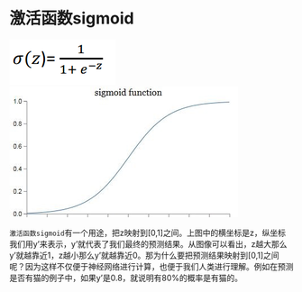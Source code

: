 <!--
 * @Author: tangdaoyong
 * @Date: 2021-06-22 15:54:17
 * @LastEditors: tangdaoyong
 * @LastEditTime: 2021-06-22 15:58:21
 * @Description: 激活函数sigmoid
-->
# 激活函数sigmoid

![sigmoid公式](../images/sigmoid公式.png)
![sigmoid激活函数](../images/sigmoid激活函数.jpeg)

`激活函数sigmoid`有一个用途，把z映射到[0,1]之间。上图中的横坐标是z，纵坐标我们用y’来表示，y’就代表了我们最终的预测结果。从图像可以看出，z越大那么y’就越靠近1，z越小那么y’就越靠近0。那为什么要把预测结果映射到[0,1]之间呢？因为这样不仅便于神经网络进行计算，也便于我们人类进行理解。例如在预测是否有猫的例子中，如果y’是0.8，就说明有80%的概率是有猫的。